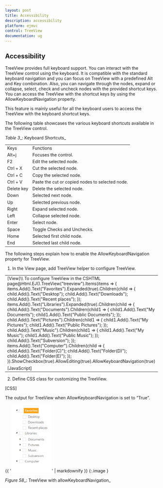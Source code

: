 ```yaml
---
layout: post
title: Accessibility
description: accessibility
platform: ejmvc
control: TreeView
documentation: ug
---
```


## Accessibility

TreeView provides full keyboard support. You can interact with the TreeView control using the keyboard. It is compatible with the standard keyboard navigation and you can focus on TreeView with a predefined Alt and Key combination. Also, you can navigate through the nodes, expand or collapse, select, check and uncheck nodes with the provided shortcut keys. You can access the TreeView with the shortcut keys by using the AllowKeyboardNavigation property.

This feature is mainly useful for all the keyboard users to access the TreeView with the keyboard shortcut keys.

The following table showcases the various keyboard shortcuts available in the TreeView control. 

_Table_ _3__: Keyboard Shortcuts_

<table>
<tr>
<td>
Keys </td><td>
Functions</td></tr>
<tr>
<td>
      Alt+j</td><td>
Focuses the control.</td></tr>
<tr>
<td>
F2</td><td>
Edit the selected node. </td></tr>
<tr>
<td>
Ctrl + X</td><td>
Cut the selected node.</td></tr>
<tr>
<td>
Ctrl + C</td><td>
Copy the selected node.</td></tr>
<tr>
<td>
Ctrl + V</td><td>
Paste the cut or copied nodes to selected node.</td></tr>
<tr>
<td>
Delete key</td><td>
Delete the selected node.</td></tr>
<tr>
<td>
Down</td><td>
Selected next node.</td></tr>
<tr>
<td>
Up</td><td>
Selected previous node.</td></tr>
<tr>
<td>
Right</td><td>
Expand selected node. </td></tr>
<tr>
<td>
Left</td><td>
Collapse selected node.</td></tr>
<tr>
<td>
Enter</td><td>
Select node.</td></tr>
<tr>
<td>
Space</td><td>
Toggle Checks and Unchecks.</td></tr>
<tr>
<td>
Home</td><td>
Selected first child node.</td></tr>
<tr>
<td>
End</td><td>
Selected last child node.</td></tr>
</table>


The following steps explain how to enable the AllowKeyboardNavigation property for TreeView.

1. In the View page, add TreeView helper to configure TreeView.





<table>
<tr>
<td>
[View]\\ To configure TreeView in the CSHTML page@Html.EJ().TreeView("treeview").Items(items =>      {             items.Add().Text("Favorites").Expanded(true).Children(child =>             {                   child.Add().Text("Desktop");                   child.Add().Text("Downloads");                   child.Add().Text("Recent places");             });             items.Add().Text("Libraries").Expanded(true).Children(child =>             {                    child.Add().Text("Documents").Children(child1 =>                    {                                child1.Add().Text("My Documents");                                child1.Add().Text("Public Documents");                    });                    child.Add().Text("Pictures").Children(child1 =>                    {                            child1.Add().Text("My Pictures");                            child1.Add().Text("Public Pictures");                    });                    child.Add().Text("Music").Children(child1 =>                     {                            child1.Add().Text("My Music");                            child1.Add().Text("Public Music");                     });                     child.Add().Text("Subversion");              });              items.Add().Text("Computer").Children(child =>              {                     child.Add().Text("Folder(C)");                     child.Add().Text("Folder(D)");                     child.Add().Text("Folder(E)");               });     }).ShowCheckbox(true).AllowEditing(true).AllowKeyboardNavigation(true)</td></tr>
<tr>
<td>
[JavaScript]<script type="text/javascript">                    //Control focus key            $(document).on("keydown", function (e) {                if (e.altKey && e.keyCode === 74) {                    // j- key code.                    $(".e-treeview-wrap").focus();                }            });	    </script></td></tr>
</table>




2. Define CSS class for customizing the TreeView.



[CSS]



<style>

    .Treeview {

        display: inline-block;

        float: left;

        width: 153px;

    }



</style>



The output for TreeView when AllowKeyboardNavigation is set to “True”.



{{ '![](Accessibility_images/Accessibility_img1.png)' | markdownify }}
{:.image }


_Figure_ _58__: TreeView with allowKeyboardNavigation_

